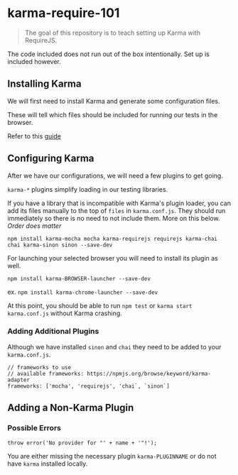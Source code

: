 # karma-require-101

> The goal of this repository is to teach setting up Karma with RequireJS.

The code included does not run out of the box intentionally.  Set up is included however.

## Installing Karma

We will first need to install Karma and generate some configuration files.  

These will tell which files should be included for running our tests in the browser.

Refer to this [guide](installing-karma.md)

## Configuring Karma

After we have our configurations, we will need a few plugins to get going.

`karma-*` plugins simplify loading in our testing libraries. 

If you have a library that is incompatible with Karma's plugin loader, you can 
add its files manually to the top of `files` in `karma.conf.js`. They should run 
immediately so there is no need to not include them. More on this below. *Order does matter*

`npm install karma-mocha mocha karma-requirejs requirejs karma-chai chai karma-sinon sinon --save-dev`

For launching your selected browser you will need to install its plugin as well.

`npm install karma-BROWSER-launcher --save-dev` 

ex. `npm install karma-chrome-launcher --save-dev`

At this point, you should be able to run `npm test` or `karma start karma.conf.js` without Karma crashing.

### Adding Additional Plugins

Although we have installed `sinon` and `chai` they need to be added to your `karma.conf.js`.

    // frameworks to use
    // available frameworks: https://npmjs.org/browse/keyword/karma-adapter
    frameworks: ['mocha', 'requirejs', 'chai`, `sinon`]
    
## Adding a Non-Karma Plugin

### Possible Errors

`throw error('No provider for "' + name + '"!');`

You are either missing the necessary plugin `karma-PLUGINNAME` or do not have `karma` installed locally.

